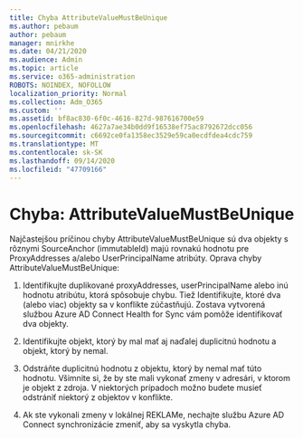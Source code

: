 ```yaml
---
title: Chyba AttributeValueMustBeUnique
ms.author: pebaum
author: pebaum
manager: mnirkhe
ms.date: 04/21/2020
ms.audience: Admin
ms.topic: article
ms.service: o365-administration
ROBOTS: NOINDEX, NOFOLLOW
localization_priority: Normal
ms.collection: Adm_O365
ms.custom: ''
ms.assetid: bf8ac830-6f0c-4616-827d-987616700e59
ms.openlocfilehash: 4627a7ae34b0dd9f16538ef75ac8792672dcc056
ms.sourcegitcommit: c6692ce0fa1358ec3529e59ca0ecdfdea4cdc759
ms.translationtype: MT
ms.contentlocale: sk-SK
ms.lasthandoff: 09/14/2020
ms.locfileid: "47709166"
---
```

# <a name="error-attributevaluemustbeunique"></a>Chyba: AttributeValueMustBeUnique

Najčastejšou príčinou chyby AttributeValueMustBeUnique sú dva objekty s rôznymi SourceAnchor (immutableId) majú rovnakú hodnotu pre ProxyAddresses a/alebo UserPrincipalName atribúty. Oprava chyby AttributeValueMustBeUnique:
  
1. Identifikujte duplikované proxyAddresses, userPrincipalName alebo inú hodnotu atribútu, ktorá spôsobuje chybu. Tiež Identifikujte, ktoré dva (alebo viac) objekty sa v konflikte zúčastňujú. Zostava vytvorená službou Azure AD Connect Health for Sync vám pomôže identifikovať dva objekty.
    
2. Identifikujte objekt, ktorý by mal mať aj naďalej duplicitnú hodnotu a objekt, ktorý by nemal.
    
3. Odstráňte duplicitnú hodnotu z objektu, ktorý by nemal mať túto hodnotu. Všimnite si, že by ste mali vykonať zmeny v adresári, v ktorom je objekt z zdroja. V niektorých prípadoch možno budete musieť odstrániť niektorý z objektov v konflikte.
    
4. Ak ste vykonali zmeny v lokálnej REKLAMe, nechajte službu Azure AD Connect synchronizácie zmeniť, aby sa vyskytla chyba.
    

